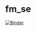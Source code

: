 # fm_se
[![Binder](https://mybinder.org/badge_logo.svg)](https://mybinder.org/v2/gh/marcussteinbacher/fm_se/HEAD?labpath=fm_se.ipynb)
